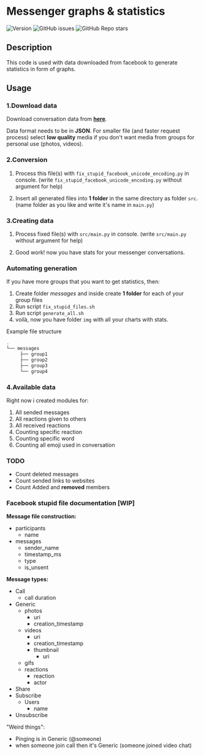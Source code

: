 # Messenger graphs & statistics

![Version](https://img.shields.io/badge/python-3.9-blue)
![GitHub issues](https://img.shields.io/github/issues/Byczax/messenger_graphs_statistics)
![GitHub Repo stars](https://img.shields.io/github/stars/Byczax/messenger_graphs_statistics?style=social)

## Description

This code is used with data downloaded from facebook to generate statistics in form of graphs.

## Usage

### 1.Download data

Download conversation data from [**here**](https://www.facebook.com/dyi/?referrer=yfi_settings).

Data format needs to be in **JSON**.
For smaller file (and faster request process) select **low quality** media if you don't want media from groups for personal use (photos, videos).

### 2.Conversion

1. Process this file(s) with `fix_stupid_facebook_unicode_encoding.py` in console.
(write `fix_stupid_facebook_unicode_encoding.py` without argument for help)

1. Insert all generated files into **1 folder** in the same directory as folder `src`. (name folder as you like and write it's name in `main.py`)

### 3.Creating data

1. Process fixed file(s) with `src/main.py` in console.
(write `src/main.py` without argument for help)

2. Good work! now you have stats for your messenger conversations.

### Automating generation

If you have more groups that you want to get statistics, then:

1. Create folder *messages* and inside create **1 folder** for each of your group files
2. Run script `fix_stupid_files.sh`
3. Run script `generate_all.sh`
4. voilà, now you have folder `img` with all your charts with stats.

Example file structure

```bash
.
└── messages
     ├── group1
     ├── group2 
     ├── group3
     └── group4 
```

### 4.Available data

Right now i created modules for:

1. All sended messages
2. All reactions given to others
3. All received reactions
4. Counting specific reaction
5. Counting specific word
6. Counting all emoji used in conversation

### TODO

- Count deleted messages
- Count sended links to websites
- Count Added and **removed** members

### Facebook stupid file documentation [WIP]

**Message file construction:**

- participants
  - name
- messages
  - sender_name
  - timestamp_ms
  - type
  - is_unsent

**Message types:**

- Call
  - call duration
- Generic
  - photos
    - uri
    - creation_timestamp
  - videos
    - uri
    - creation_timestamp
    - thumbnail
      - uri
  - gifs
  - reactions
    - reaction
    - actor
- Share
- Subscribe
  - Users
    - name
- Unsubscribe

"Weird things":

- Pinging is in Generic (@someone)
- when someone join call then it's Generic (someone joined video chat)
